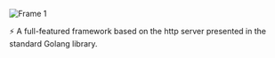 ![Frame 1](https://user-images.githubusercontent.com/113010734/213919705-3e80acc1-d752-4f20-ab59-f55ee695d434.png)

⚡️ A full-featured framework based on the http server presented in the standard Golang library.
